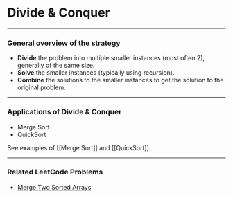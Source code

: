 # Divide & Conquer

---

### General overview of the strategy

- **Divide** the problem into multiple smaller instances (most often 2), generally of the same size.
- **Solve** the smaller instances (typically using recursion).
- **Combine** the solutions to the smaller instances to get the solution to the original problem.

---

### Applications of Divide & Conquer
- Merge Sort
- QuickSort

See examples of [[Merge Sort]] and [[QuickSort]].

--- 

### Related LeetCode Problems
- [Merge Two Sorted Arrays]()